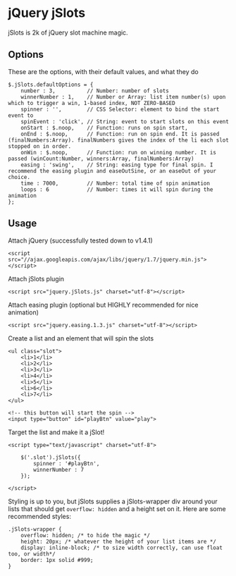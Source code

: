 # jQuery jSlots

jSlots is 2k of jQuery slot machine magic.

## Options

These are the options, with their default values, and what they do

    $.jSlots.defaultOptions = {
        number : 3,          // Number: number of slots
        winnerNumber : 1,    // Number or Array: list item number(s) upon which to trigger a win, 1-based index, NOT ZERO-BASED
        spinner : '',        // CSS Selector: element to bind the start event to
        spinEvent : 'click', // String: event to start slots on this event
        onStart : $.noop,    // Function: runs on spin start,
        onEnd : $.noop,      // Function: run on spin end. It is passed (finalNumbers:Array). finalNumbers gives the index of the li each slot stopped on in order.
        onWin : $.noop,      // Function: run on winning number. It is passed (winCount:Number, winners:Array, finalNumbers:Array)
        easing : 'swing',    // String: easing type for final spin. I recommend the easing plugin and easeOutSine, or an easeOut of your choice.
        time : 7000,         // Number: total time of spin animation
        loops : 6            // Number: times it will spin during the animation
    };

## Usage

Attach jQuery (successfully tested down to v1.4.1)

    <script src="//ajax.googleapis.com/ajax/libs/jquery/1.7/jquery.min.js"></script>

Attach jSlots plugin

    <script src="jquery.jSlots.js" charset="utf-8"></script>

Attach easing plugin (optional but HIGHLY recommended for nice animation)

    <script src="jquery.easing.1.3.js" charset="utf-8"></script>

Create a list and an element that will spin the slots

    <ul class="slot">
        <li>1</li>
        <li>2</li>
        <li>3</li>
        <li>4</li>
        <li>5</li>
        <li>6</li>
        <li>7</li>
    </ul>

    <!-- this button will start the spin -->
    <input type="button" id="playBtn" value="play">

Target the list and make it a jSlot!

    <script type="text/javascript" charset="utf-8">

        $('.slot').jSlots({
            spinner : '#playBtn',
            winnerNumber : 7
        });

    </script>

Styling is up to you, but jSlots supplies a jSlots-wrapper div around your lists that should get `overflow: hidden` and a height set on it. Here are some recommended styles:

    .jSlots-wrapper {
        overflow: hidden; /* to hide the magic */
        height: 20px; /* whatever the height of your list items are */
        display: inline-block; /* to size width correctly, can use float too, or width*/
        border: 1px solid #999;
    }